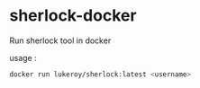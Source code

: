# sherlock-docker
Run sherlock tool in docker


usage :
```bash
docker run lukeroy/sherlock:latest <username>
```